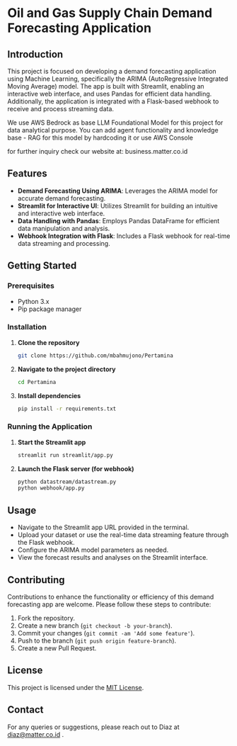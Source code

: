 
# Oil and Gas Supply Chain Demand Forecasting Application

## Introduction

This project is focused on developing a demand forecasting application using Machine Learning, specifically the ARIMA (AutoRegressive Integrated Moving Average) model. The app is built with Streamlit, enabling an interactive web interface, and uses Pandas for efficient data handling. Additionally, the application is integrated with a Flask-based webhook to receive and process streaming data.

We use AWS Bedrock as base LLM Foundational Model for this project for data analytical purpose. You can add agent functionality and knowledge base - RAG for this model by hardcoding it or use AWS Console

for further inquiry check our website at: business.matter.co.id

## Features

- **Demand Forecasting Using ARIMA**: Leverages the ARIMA model for accurate demand forecasting.
- **Streamlit for Interactive UI**: Utilizes Streamlit for building an intuitive and interactive web interface.
- **Data Handling with Pandas**: Employs Pandas DataFrame for efficient data manipulation and analysis.
- **Webhook Integration with Flask**: Includes a Flask webhook for real-time data streaming and processing.

## Getting Started

### Prerequisites

- Python 3.x
- Pip package manager

### Installation

1. **Clone the repository**
   ```bash
   git clone https://github.com/mbahmujono/Pertamina
   ```

2. **Navigate to the project directory**
   ```bash
   cd Pertamina
   ```

3. **Install dependencies**
   ```bash
   pip install -r requirements.txt
   ```

### Running the Application

1. **Start the Streamlit app**
   ```bash
   streamlit run streamlit/app.py
   ```

2. **Launch the Flask server (for webhook)**
   ```bash
   python datastream/datastream.py
   python webhook/app.py
   ```

## Usage

- Navigate to the Streamlit app URL provided in the terminal.
- Upload your dataset or use the real-time data streaming feature through the Flask webhook.
- Configure the ARIMA model parameters as needed.
- View the forecast results and analyses on the Streamlit interface.

## Contributing

Contributions to enhance the functionality or efficiency of this demand forecasting app are welcome. Please follow these steps to contribute:

1. Fork the repository.
2. Create a new branch (`git checkout -b your-branch`).
3. Commit your changes (`git commit -am 'Add some feature'`).
4. Push to the branch (`git push origin feature-branch`).
5. Create a new Pull Request.

## License

This project is licensed under the [MIT License](LICENSE.md).

## Contact

For any queries or suggestions, please reach out to Diaz at diaz@matter.co.id .
